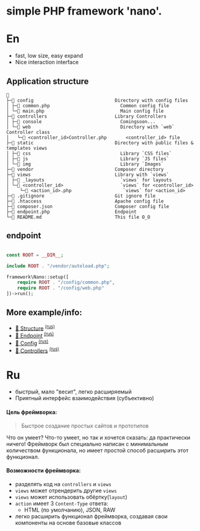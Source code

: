 # simple PHP framework 'nano'.

# En
* fast, low size, easy expand
* Nice interaction interface


## Application structure 

```
📁 
├─📁 config                              Directory with config files 
│ ├─📄 common.php                          Common config file
│ └─📄 main.php                            Main config file
├─📁 controllers                         Library Controllers
│ ├─📁 console                             Comingsoon...
│ └─📁 web                                 Directory with `web` Controller class
│   └─📄 <controller_id>Controller.php       <controller_id> file
├─📁 static                              Directory with public files & templates views
│ ├─📁 css                                 Library `CSS files`
│ ├─📁 js                                  Library `JS files`
│ └─📁 img                                 Library `Images`
├─📁 vendor                              Composer directory
├─📁 views                               Library with `views`
│ ├─📁 _layouts                            `views` for layouts
│ └─📁 <controller_id>                     `views` for <controller_id>
│    └─📄 <action_id>.php                   `views` for <action_id>
├─📄 .gitignore                          Git ignore file
├─📄 .htaccess                           Apache config file
├─📄 composer.json                       Composer config file
├─📄 endpoint.php                        Endpoint
└─📄 README.md                           This file O_O
```


## endpoint

```php

const ROOT = __DIR__;

include ROOT . "/vendor/autoload.php";

framework\Nano::setup([
    require ROOT . "/config/common.php",
    require ROOT . "/config/web.php"
])->run();

```


## More example/info:
- [📄 Structure](Docs/en/structure.md) <sup>[(rus)](Docs/ru/structure.md)</sup>
- [📄 Endpoint](Docs/en/endpoint.md) <sup>[(rus)](Docs/ru/endpoint.md)</sup>
- [📄 Config](Docs/en/config.md) <sup>[(rus)](Docs/ru/config.md)</sup>
- [📄 Controllers](Docs/en/controller.md) <sup>[(rus)](Docs/ru/controller.md)</sup>


# Ru

* быстрый, мало "весит", легко расширяемый
* Приятный интерфейс взаимодействия (субъективно)  


#### Цель фреймворка: 
> Быстрое создание простых сайтов и прототипов

Что он умеет? Что-то умеет, но так и хочется сказать: да практически ничего!
Фреймворк был специально написан с минимальным количеством функционала, но имеет простой способ расширить этот функционал.  

#### Возможности фреймворка:
 - разделять код на `controllers` и `views`
 - `views` может отрендерить другие `views`
 - `views` может использовать обёртку(`layout`)
 - `action` имеет 3 `Content-Type` ответа: 
   - HTML (по умолчанию), JSON, RAW
 - легко расширить функционал фреймворка, создавая свои компоненты на основе базовые классов